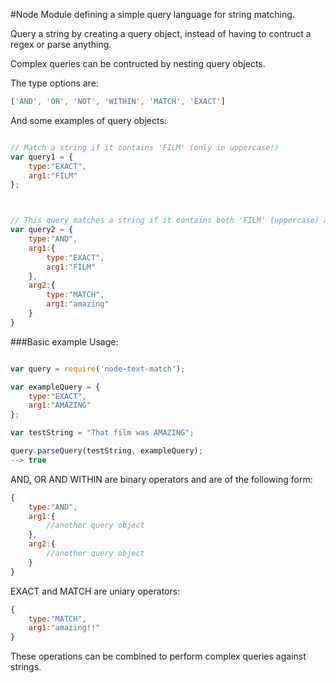 #Node Module defining a simple query language for string matching.

Query a string by creating a query object, instead of having to contruct a regex or parse anything.

Complex queries can be contructed by nesting query objects.

The type options are:
```javascript
['AND', 'OR', 'NOT', 'WITHIN', 'MATCH', 'EXACT']
```

And some examples of query objects:
```javascript

// Match a string if it contains 'FILM' (only in uppercase!)
var query1 = {
	type:"EXACT",
	arg1:"FILM"
};



// This query matches a string if it contains both 'FILM' (uppercase) and 'amazing' (any case)
var query2 = {
	type:"AND",
	arg1:{
		type:"EXACT",
		arg1:"FILM"
	},
	arg2:{
		type:"MATCH",
		arg1:"amazing"
	}
}
```



###Basic example Usage:
```javascript

var query = require('node-text-match');

var exampleQuery = {
	type:"EXACT",
	arg1:"AMAZING"
};

var testString = "That film was AMAZING";

query.parseQuery(testString, exampleQuery);
--> true


```



AND, OR AND WITHIN are binary operators and are of the following form:

```javascript
{
	type:"AND",
	arg1:{
		//another query object
	},
	arg2:{
		//another query object
	}
}
```

EXACT and MATCH are uniary operators:

```javascript
{
	type:"MATCH",
	arg1:"amazing!!"
}
```


These operations can be combined to perform complex queries against strings.